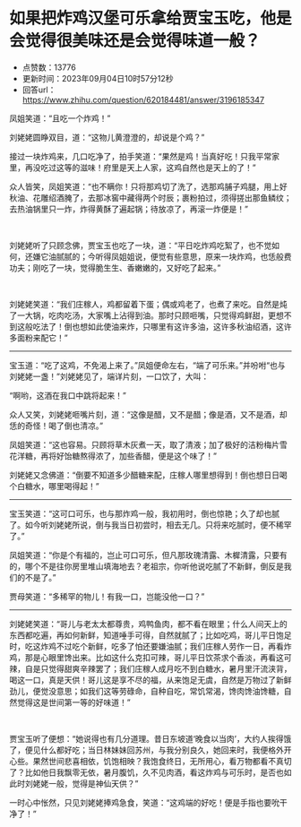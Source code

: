 # 如果把炸鸡汉堡可乐拿给贾宝玉吃，他是会觉得很美味还是会觉得味道一般？
- 点赞数：13776
- 更新时间：2023年09月04日10时57分12秒
- 回答url：https://www.zhihu.com/question/620184481/answer/3196185347
<body>
 <p data-pid="WySbbK2G">凤姐笑道：“且吃一个炸鸡！”</p>
 <p data-pid="8rGlC1_P">刘姥姥圆睁双目，道：“这物儿黄澄澄的，却说是个鸡？”</p>
 <p data-pid="andzgWqV">接过一块炸鸡来，几口吃净了，拍手笑道：“果然是鸡！当真好吃！只我平常家里，再没吃过这等的滋味！府里是天上人家，这鸡自然也是天上的了！”</p>
 <p data-pid="y4hUsM2s">众人皆笑，凤姐笑道：“也不瞒你！只将那鸡切了洗了，选那鸡脯子鸡腿，用上好秋油、花雕绍酒腌了，去那冰窖中藏得两个时辰；裹粉拍过，须得搓出那鱼鳞纹；去热油锅里只一炸，炸得黄酥了遍起锅；待放凉了，再滚一炸便是！”</p>
 <p class="ztext-empty-paragraph"><br></p>
 <p data-pid="NgkMBToX">刘姥姥听了只顾念佛，贾宝玉也吃了一块，道：“平日吃炸鸡吃絮了，也不觉如何，还嫌它油腻腻的；今听得凤姐姐说，便觉有些意思，原来一块炸鸡，也恁般费功夫；刚吃了一块，觉得脆生生、香嫩嫩的，又好吃了起来。”</p>
 <p class="ztext-empty-paragraph"><br></p>
 <p data-pid="GorXkmDm">刘姥姥笑道：“我们庄稼人，鸡都留着下蛋；偶或鸡老了，也煮了来吃。自然是炖了一大锅，吃肉吃汤，大家嘴上沾得到油。那时只顾咂嘴，只觉得鸡鲜甜，更想不到这般吃法了！倒也想如此使油来炸，只哪里有这许多油，这许多秋油绍酒，这许多面粉来配它！”</p>
 <hr>
 <p data-pid="TvV2Jjmf">宝玉道：“吃了这鸡，不免渴上来了。”凤姐便命左右，“端了可乐来。”并吩咐“也与刘姥姥一盏！”刘姥姥见了，端详片刻，一口饮了，大叫：</p>
 <p data-pid="dz5bV--w">“啊哟，这酒在我口中跳将起来！”</p>
 <p data-pid="lwM7ZUgC">众人又笑，刘姥姥咂嘴片刻，道：“这像是醋，又不是醋；像是酒，又不是酒，却恁的奇怪！喝了倒也清凉。”</p>
 <p data-pid="TufiNDmm">凤姐笑道：“这也容易。只顾将草木灰煮一天，取了清液；加了极好的洁粉梅片雪花洋糖，再将好饴糖熬得浓了，加些香醋，便是这个味了！”</p>
 <p data-pid="xAgah3C0">刘姥姥又念佛道：“倒要不知道多少醋糖来配，庄稼人哪里想得到！倒也想日日喝个白糖水，哪里喝得起！”</p>
 <hr>
 <p data-pid="FHjh9sJX">宝玉笑道：“这可口可乐，也与那炸鸡一般，我初用时，倒也惊艳；久了却也腻了。如今听刘姥姥所说，倒与我当日初尝时，相去无几。只将来吃腻时，便不稀罕了。”</p>
 <p data-pid="ZA1HdWc4">凤姐笑道：“你是个有福的，岂止可口可乐，但凡那玫瑰清露、木樨清露，只要有的，哪个不是往你房里堆山填海地去？老祖宗，你听他说吃腻了不新鲜，倒反是我们的不是了。”</p>
 <p data-pid="7Cicevkc">贾母笑道：“多稀罕的物儿！有我一口，岂能没他一口？”</p>
 <hr>
 <p data-pid="C5SlraJ1">刘姥姥笑道：“哥儿与老太太都尊贵，鸡鸭鱼肉，都不看在眼里；什么人间天上的东西都吃遍，再如何新鲜，知道唾手可得，自然就腻了；比如吃鸡，哥儿平日饱足时，吃这炸鸡不过吃个新鲜，吃多了怕还要嫌油腻；我们庄稼人劳作一日，再看炸鸡，那是心眼里馋出来。比如这什么克扣可辣，哥儿平日饮茶求个香淡，再看这可辣，自是只觉得甜爽辛辣罢了；我们庄稼人成月吃不到白糖水，暑月里汗流浃背，喝这一口，真是天供！哥儿这是享不尽的福，从来饱足无虞，自然是万物过了新鲜劲儿，便觉没意思；如我们这等劳碌命，自种自吃，常饥常渴，馋肉馋油馋糖，自然觉得这是世间第一等的好味道！”</p>
 <p class="ztext-empty-paragraph"><br></p>
 <p data-pid="l_TJqkL-">贾宝玉听了便想：“她说得也有几分道理。昔日东坡道‘晚食以当肉’，大约人挨得饿了，便见什么都好吃；当日林妹妹回苏州，与我分别良久，她回来时，我便格外开心些。果然世间悲喜相依，饥饱相映？我饱食终日，无所用心，看万物都看不真切了？比如他日我飘零无依，暑月腹饥，久不见肉酒，看这炸鸡与可乐时，是否也如此时刘姥姥一般，觉得是神仙天供？”</p>
 <p data-pid="7PKHPjzN">一时心中怅然，只见刘姥姥捧鸡急食，笑道：“这鸡端的好吃！便是手指也要吮干净了！”</p>
</body>